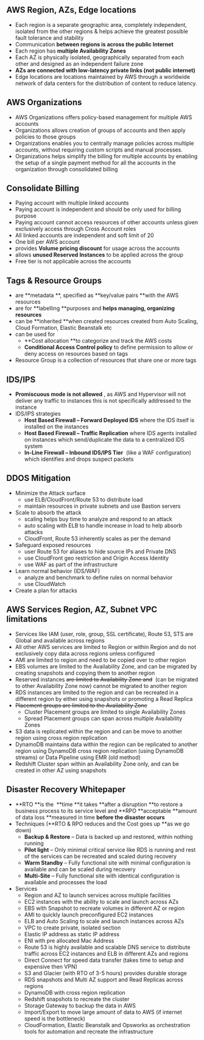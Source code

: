 ## AWS Region, AZs, Edge locations

* Each
  region
  is a separate geographic area, completely independent, isolated from the other regions 
  &
   helps achieve the greatest possible fault tolerance and stability
* Communication
  **between regions is across the public Internet**
* Each region has
  **multiple Availability Zones**
* Each AZ is physically isolated, geographically separated from each other and designed as an independent failure zone
* **AZs are connected with low-latency private links \(not public internet\)**
* Edge locations are locations maintained by AWS through a worldwide network of data centers for the distribution of content to reduce latency.

## AWS Organizations

* AWS Organizations offers policy-based management for multiple AWS accounts
* Organizations allows creation of groups of accounts and then apply policies to those groups
* Organizations enables you to centrally manage policies across multiple accounts, without requiring custom scripts and manual processes.
* Organizations helps simplify the billing for multiple accounts by enabling the setup of a single payment method for all the accounts in the organization through consolidated billing

## Consolidate Billing

* Paying account with multiple linked accounts
* Paying account is independent and should be only used for billing purpose
* Paying account cannot access resources of other accounts unless given exclusively access through Cross Account roles
* All linked accounts are independent and soft limit of 20
* One bill per AWS account
* provides
  **Volume pricing discount**
  for usage across the accounts
* allows 
  **unused Reserved Instances**
  to be applied across the group
* Free tier is not applicable across the accounts



## Tags & Resource Groups

* are **metadata **, specified as **key/value pairs **with the AWS resources
* are for **labelling **purposes and **helps managing, organizing resources**
* can be **inherited **when created resources created from Auto Scaling, Cloud Formation, Elastic Beanstalk etc
* can be used for
  * **Cost allocation **to categorize and track the AWS costs
  * **Conditional Access Control policy**
    to define permission to allow or deny access on resources based on tags
* Resource Group is a collection of resources that share one or more tags

## IDS/IPS

* **Promiscuous mode is not allowed**
  , as AWS and Hypervisor will not deliver any traffic to instances this is not specifically addressed to the instance
* IDS/IPS strategies
  * **Host Based Firewall – Forward Deployed IDS**
    where the IDS itself is installed on the instances
  * **Host Based Firewall – Traffic Replication**
    where IDS agents installed on instances which send/duplicate the data to a centralized IDS system
  * **In-Line Firewall – Inbound IDS/IPS Tier**
     \(like a WAF configuration\) which identifies and drops suspect packets

## DDOS Mitigation

* Minimize the Attack surface
  * use ELB/CloudFront/Route 53 to distribute load
  * maintain resources in private subnets and use Bastion servers
* Scale to absorb the attack
  * scaling helps buy time to analyze and respond to an attack
  * auto scaling with ELB to handle increase in load to help absorb attacks
  * CloudFront, Route 53 inherently scales as per the demand
* Safeguard exposed resources
  * user Route 53 for aliases to hide source IPs and Private DNS
  * use CloudFront geo restriction and Origin Access Identity
  * use WAF as part of the infrastructure
* Learn normal behavior \(IDS/WAF\)
  * analyze and benchmark to define rules on normal behavior
  * use CloudWatch
* Create a plan for attacks

## AWS Services Region, AZ, Subnet VPC limitations

* Services like IAM \(user, role, group, SSL certificate\), Route 53, STS are Global and available across regions
* All other AWS services are limited to Region or within Region and do not exclusively copy data across regions unless configured
* AMI are limited to region and need to be copied over to other region
* EBS volumes are limited to the Availability Zone, and can be migrated by creating snapshots and copying them to another region
* Reserved instances
  ~~are limited to Availability Zone and~~
   \(can be migrated to other Availability Zone now\) cannot be migrated to another region
* RDS instances are limited to the region and can be recreated in a different region by either using snapshots or promoting a Read Replica
* ~~Placement groups are limited to the Availability Zone~~
  * Cluster Placement groups are limited to single Availability Zones
  * Spread Placement groups can span across multiple Availability Zones
* S3 data is replicated within the region and can be move to another region using cross region replication
* DynamoDB maintains data within the region can be replicated to another region using DynamoDB cross region replication \(using DynamoDB streams\) or Data Pipeline using EMR \(old method\)
* Redshift Cluster span within an Availability Zone only, and can be created in other AZ using snapshots

## Disaster Recovery Whitepaper

* **RTO **is the  **time **it takes **after a disruption **to restore a business process to its service level and
  **RPO **acceptable **amount of data loss **measured in time **before the disaster occurs**
* Techniques \(**RTO & RPO reduces and the Cost goes up **as we go down\)
  * **Backup & Restore**
    – Data is backed up and restored, within nothing running
  * **Pilot light**
    – Only minimal critical service like RDS is running and rest of the services can be recreated and scaled during recovery
  * **Warm Standby**
    – Fully functional site with minimal configuration is available and can be scaled during recovery
  * **Multi-Site**
    – Fully functional site with identical configuration is available and processes the load
* Services
  * Region and AZ to launch services across multiple facilities
  * EC2 instances with the ability to scale and launch across AZs
  * EBS with Snapshot to recreate volumes in different AZ or region
  * AMI to quickly launch preconfigured EC2 instances
  * ELB and Auto Scaling to scale and launch instances across AZs
  * VPC to create private, isolated section
  * Elastic IP address as static IP address
  * ENI with pre allocated Mac Address
  * Route 53 is highly available and scalable DNS service to distribute traffic across EC2 instances and ELB in different AZs and regions
  * Direct Connect for speed data transfer \(takes time to setup and expensive then VPN\)
  * S3 and Glacier \(with RTO of 3-5 hours\) provides durable storage
  * RDS snapshots and Multi AZ support and Read Replicas across regions
  * DynamoDB with cross region replication
  * Redshift snapshots to recreate the cluster
  * Storage Gateway to backup the data in AWS
  * Import/Export to move large amount of data to AWS \(if internet speed is the bottleneck\)
  * CloudFormation, Elastic Beanstalk and Opsworks as orchestration tools for automation and recreate the infrastructure



